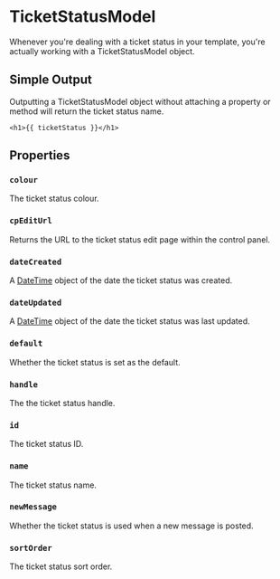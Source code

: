# TicketStatusModel

Whenever you're dealing with a ticket status in your template, you're actually working with a TicketStatusModel object.

## Simple Output

Outputting a TicketStatusModel object without attaching a property or method will return the ticket status name.

```twig
<h1>{{ ticketStatus }}</h1>
```

## Properties

### `colour`

The ticket status colour.

### `cpEditUrl`

Returns the URL to the ticket status edit page within the control panel.

### `dateCreated`

A [DateTime](http://php.net/manual/en/class.datetime.php) object of the date the ticket status was created.

### `dateUpdated`

A [DateTime](http://php.net/manual/en/class.datetime.php) object of the date the ticket status was last updated.

### `default`

Whether the ticket status is set as the default.

### `handle`

The the ticket status handle.

### `id`

The ticket status ID.

### `name`

The ticket status name.

### `newMessage`

Whether the ticket status is used when a new message is posted.

### `sortOrder`

The ticket status sort order.
